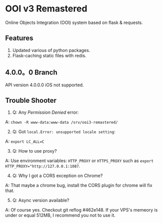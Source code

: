 # OOI v3 Remastered
Online Objects Integration (OOI) system based on flask & requests.

## Features
1. Updated various of python packages.
2. Flask-caching static files with redis.

## 4.0.0。0 Branch
API version 4.0.0.0 iOS not supported.

## Trouble Shooter
1. Q: Any *Permission Denied* error:

A: `chown -R www-data:www-data /srv/ooi3-remastered/`

2. Q: Got `local.Error: unsupported locale setting`:

A: `export LC_ALL=C`

3. Q: How to use proxy?

A: Use environment variables: `HTTP_PROXY` or `HTTPS_PROXY` such as `export HTTP_PROXY="http://127.0.0.1:1087`.

4. Q: Why I got a CORS exception on Chrome?

A: That maybe a chrome bug, install the CORS plugin for chrome will fix that.

5. Q: Async version available?

A: Of course yes. Checkout git reflog #462e148. If your VPS's memeory is under or equal 512MB, I recommend you not to
   use it.